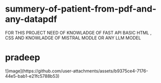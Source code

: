 # summery-of-patient-from-pdf-and-any-datapdf
FOR THIS PROJECT NEED OF KNOWLADGE OF FAST API 
BASIC HTML , CSS
AND KNOWLADGE OF MISTRAL MODLE OR ANY LLM MODEL
<h1>pradeep</h1>
![image](https://github.com/user-attachments/assets/b9375ce4-7176-44e5-bab1-e21fc5788b53)
